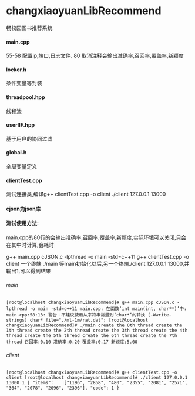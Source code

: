# changxiaoyuanLibRecommend
畅校园图书推荐系统

#### main.cpp
55-58 配置ip,端口,日志文件.
80 取消注释会输出准确率,召回率,覆盖率,新颖度

#### locker.h
条件变量等封装

#### threadpool.hpp
线程池

#### userIIF.hpp
基于用户的协同过滤

#### global.h
全局变量定义

#### clientTest.cpp
测试连接类,编译g++ clientTest.cpp -o client
./client 127.0.0.1 13000

#### cjson为json库

#### 测试使用方法:
main.cpp的80行的会输出准确率,召回率,覆盖率,新颖度,实际环境可以关闭,只会在其中时计算,会耗时

g++ main.cpp cJSON.c -lpthread -o main -std=c++11
g++ clientTest.cpp -o client
一个终端 ./main
等main初始化以后,另一个终端./client 127.0.0.1 13000,并输出1,可以得到结果

###### main
`
[root@localhost changxiaoyuanLibRecommend]# g++ main.cpp cJSON.c -lpthread -o main -std=c++11
main.cpp: 在函数‘int main(int, char**)’中:
main.cpp:58:13: 警告：不建议使用从字符串常量到‘char*’的转换 [-Wwrite-strings]
  char* file="./ml-1m/rat.dat";
[root@localhost changxiaoyuanLibRecommend]# ./main
create the 0th thread
create the 1th thread
create the 2th thread
create the 3th thread
create the 4th thread
create the 5th thread
create the 6th thread
create the 7th thread
召回率:0.10 准确率:0.20 覆盖率:0.17 新颖度:5.00
`

###### client
`
[root@localhost changxiaoyuanLibRecommend]# g++ clientTest.cpp -o client
[root@localhost changxiaoyuanLibRecommend]# ./client 127.0.0.1 13000
1
{
	"items":	["1196", "2858", "480", "2355", "2081", "2571", "364", "2078", "2096", "2396"],
	"code":	1
}
`
